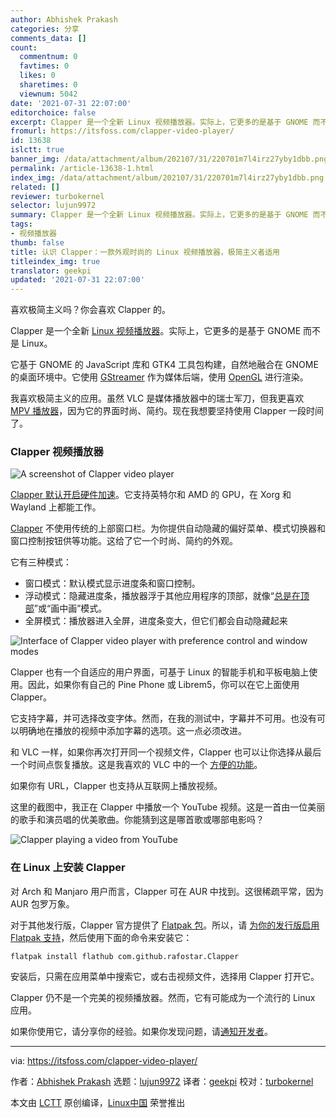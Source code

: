 ```yaml
---
author: Abhishek Prakash
categories: 分享
comments_data: []
count:
  commentnum: 0
  favtimes: 0
  likes: 0
  sharetimes: 0
  viewnum: 5042
date: '2021-07-31 22:07:00'
editorchoice: false
excerpt: Clapper 是一个全新 Linux 视频播放器。实际上，它更多的是基于 GNOME 而不是 Linux。
fromurl: https://itsfoss.com/clapper-video-player/
id: 13638
islctt: true
banner_img: /data/attachment/album/202107/31/220701m7l4irz27yby1dbb.png
permalink: /article-13638-1.html
index_img: /data/attachment/album/202107/31/220701m7l4irz27yby1dbb.png.thumb.jpg
related: []
reviewer: turbokernel
selector: lujun9972
summary: Clapper 是一个全新 Linux 视频播放器。实际上，它更多的是基于 GNOME 而不是 Linux。
tags:
- 视频播放器
thumb: false
title: 认识 Clapper：一款外观时尚的 Linux 视频播放器，极简主义者适用
titleindex_img: true
translator: geekpi
updated: '2021-07-31 22:07:00'
---
```


喜欢极简主义吗？你会喜欢 Clapper 的。


Clapper 是一个全新 [Linux 视频播放器](https://itsfoss.com/video-players-linux/)。实际上，它更多的是基于 GNOME 而不是 Linux。


它基于 GNOME 的 JavaScript 库和 GTK4 工具包构建，自然地融合在 GNOME 的桌面环境中。它使用 [GStreamer](https://gstreamer.freedesktop.org/) 作为媒体后端，使用 [OpenGL](https://www.opengl.org/) 进行渲染。


我喜欢极简主义的应用。虽然 VLC 是媒体播放器中的瑞士军刀，但我更喜欢 [MPV 播放器](https://itsfoss.com/mpv-video-player/)，因为它的界面时尚、简约。现在我想要坚持使用 Clapper 一段时间了。


### Clapper 视频播放器


![A screenshot of Clapper video player](/data/attachment/album/202107/31/220701m7l4irz27yby1dbb.png)


[Clapper 默认开启硬件加速](https://github.com/Rafostar/clapper/wiki/Hardware-acceleration)。它支持英特尔和 AMD 的 GPU，在 Xorg 和 Wayland 上都能工作。


[Clapper](https://github.com/Rafostar/clapper) 不使用传统的上部窗口栏。为你提供自动隐藏的偏好菜单、模式切换器和窗口控制按钮供等功能。这给了它一个时尚、简约的外观。


它有三种模式：


* 窗口模式：默认模式显示进度条和窗口控制。
* 浮动模式：隐藏进度条，播放器浮于其他应用程序的顶部，就像“[总是在顶部](https://itsfoss.com/always-on-top/)”或“画中画”模式。
* 全屏模式：播放器进入全屏，进度条变大，但它们都会自动隐藏起来


![Interface of Clapper video player with preference control and window modes](/data/attachment/album/202107/31/220703uxq4334rqkfh7cql.jpg)


Clapper 也有一个自适应的用户界面，可基于 Linux 的智能手机和平板电脑上使用。因此，如果你有自己的 Pine Phone 或 Librem5，你可以在它上面使用 Clapper。


它支持字幕，并可选择改变字体。然而，在我的测试中，字幕并不可用。也没有可以明确地在播放的视频中添加字幕的选项。这一点必须改进。


和 VLC 一样，如果你再次打开同一个视频文件，Clapper 也可以让你选择从最后一个时间点恢复播放。这是我喜欢的 VLC 中的一个 [方便的功能](https://itsfoss.com/simple-vlc-tips/)。


如果你有 URL，Clapper 也支持从互联网上播放视频。


这里的截图中，我正在 Clapper 中播放一个 YouTube 视频。这是一首由一位美丽的歌手和演员唱的优美歌曲。你能猜到这是哪首歌或哪部电影吗？


![Clapper playing a video from YouTube](/data/attachment/album/202107/31/220705hy8u8hj4ji4s3cdn.jpg)


### 在 Linux 上安装 Clapper


对 Arch 和 Manjaro 用户而言，Clapper 可在 AUR 中找到。这很稀疏平常，因为 AUR 包罗万象。


对于其他发行版，Clapper 官方提供了 [Flatpak 包](https://flathub.org/apps/details/com.github.rafostar.Clapper)。所以，请 [为你的发行版启用 Flatpak 支持](https://itsfoss.com/flatpak-guide/)，然后使用下面的命令来安装它：



```
flatpak install flathub com.github.rafostar.Clapper

```

安装后，只需在应用菜单中搜索它，或右击视频文件，选择用 Clapper 打开它。


Clapper 仍不是一个完美的视频播放器。然而，它有可能成为一个流行的 Linux 应用。


如果你使用它，请分享你的经验。如果你发现问题，请[通知开发者](https://github.com/Rafostar/clapper/issues)。




---


via: <https://itsfoss.com/clapper-video-player/>


作者：[Abhishek Prakash](https://itsfoss.com/author/abhishek/) 选题：[lujun9972](https://github.com/lujun9972) 译者：[geekpi](https://github.com/geekpi) 校对：[turbokernel](https://github.com/turbokernel)


本文由 [LCTT](https://github.com/LCTT/TranslateProject) 原创编译，[Linux中国](https://linux.cn/) 荣誉推出